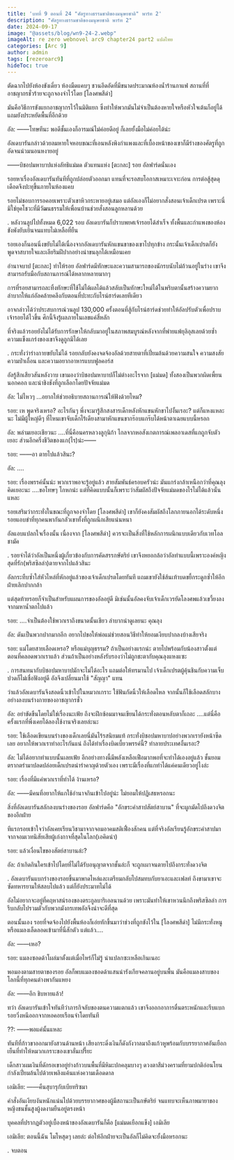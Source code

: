 ```yaml
---
title: 'บทที่ 9 ตอนที่ 24 "ศัตรูทางธรรมชาติของมนุษยชาติ" พาร์ท 2'
description: "ศัตรูทางธรรมชาติของมนุษยชาติ พาร์ท 2"
date: 2024-09-17
image: "@assets/blog/wn9-24-2.webp"
imageAlt: re zero webnovel arc9 chapter24 part2 แปลไทย
categories: [Arc 9]
author: admin
tags: [rezeroarc9]
hideToc: true
---
```

ตัดฉากไปยังห้องขังเดี่ยว ห้องมืดแคบๆ ชวนอึดอัดที่มีขนาดประมาณห้องน้ำร้านกาแฟ สถานที่ที่อาชญากรชั่วร้ายจะถูกจองจำไว้โดย [โลงศพสีดำ]

มันคือวิธีการขังแยกอาชญากรไว้ในมิติแยก ซึ่งทำให้พวกมันไม่จำเป็นต้องหายใจหรือหัวใจเต้นก็อยู่ได้ แถมยังประหยัดพื้นที่อีกด้วย

อัล: ――โทษทีนะ พอดีชั้นเองก็อารมณ์ไม่ค่อยดีอยู่ ก็เลยยั้งมือไม่ค่อยได้น่ะ

อัลเดบารันกล่าวด้วยลมหายใจหอบขณะที่เอนหลังพิงกำแพงและที่เบื้องหน้าของเขาก็มีร่างของศัตรูที่ถูกอัดจนน่วมนอนหงายอยู่

――บิชอปมหาบาปแห่งลัทธิแม่มด ตัวแทนแห่ง [ตะกละ] รอย อัลฟาร์ดนั่นเอง

รอยหาเรื่องอัลเดบารันทันทีที่ถูกปล่อยตัวออกมา แทนที่จะรอสบโอกาสเหมาะเจาะก่อน การต่อสู้สุดดุเดือดจึงปะทุขึ้นภายในห้องแคบ

รอยไม่ชอบการรอคอยเพราะตัวเขาหิวกระหายอยู่เสมอ แต่อัลเองก็ไม่อยากสั่งสอนเจ้าเด็กเปรต เพราะนี่มิใช่ยุคโชวะที่มีวัฒนธรรมให้เพื่อนบ้านช่วยสั่งสอนลูกหลานด้วย

.
หลังวนลูปไปทั้งหมด 6,022 รอบ อัลเดบารันก็ปราบพยศเจ้ารอยได้สำเร็จ ทั้งพื้นและกำแพงของห้องขังพังยับเยินจนแทบไม่เหลือที่ยืน

รอยเองก็นอนนิ่งขยับไม่ได้เนื่องจากอัลเดบารันหักแขนขาของเขาไปทุกข้าง กระนั้นเจ้าเด็กเปรตก็ยังพูดจาสบายใจและเลียริมฝีปากอย่างน่าขนลุกได้เหมือนเคย

อำนาจบาป [ตะกละ] ทำให้รอย อัลฟาร์ดมีทักษะและความสามารถของนักรบนับไม่ถ้วนอยู่ในร่าง เขาจึงสามารถรับมือกับสถานการณ์ได้หลากหลายมากๆ

การที่รอยสามารถละทิ้งทักษะที่ใช้ไม่ได้ผลได้แล้วสลับเป็นทักษะใหม่ได้ในพริบตานั้นสร้างความยากลำบากให้แก่อัลคล้ายคลึงกับตอนที่ปะทะกับไรน์ฮาร์ดเลยทีเดียว

อาจกล่าวได้ว่าประสบการณ์วนลูป 130,000 ครั้งตอนที่สู้กับไรน์ฮาร์ดช่วยทำให้อัลปรับตัวเพื่อปราบเจ้ารอยได้ไวขึ้น ศึกนี้จึงรู้ผลภายในเลขแค่สี่หลัก

ที่จริงแล้วรอยยังไม่ได้รับการรักษาให้กลับมาอยู่ในสภาพสมบูรณ์หลังจากที่พ่ายแพ้ยุลิอุสเลยด้วยซ้ำ ความแข็งแกร่งของเขาจึงดูถูกมิได้เลย

.
กระทั่งว่าร่างกายขยับไม่ได้ รอยกลับยังคงจดจ้องอัลด้วยสายตาที่เปี่ยมล้นด้วยความสนใจ ความสงสัย ความป่าเถื่อน และความอยากอาหารแบบฟูลคอร์ส

อัลรู้สึกเสียวสันหลังวาบ เขามองว่าบิชอปมหาบาปก็ไม่ต่างอะไรจาก [แม่มด] ทั้งสองเป็นพวกผิดเพี้ยน นอกคอก และน่าชิงชังที่ถูกเลือกโดยปัจจัยแม่มด

อัล: ไม่ไหวๆ ...อยากให้ช่วยอธิบายสถานการณ์ให้ฟังด้วยไหม?

รอย: เห พูดจริงเหรอ? อะไรกันๆ พึ่งจะมารู้สึกสงสารเด็กหลังหักแขนหักขาไปงั้นเรอะ? แต่ก็แหงแหละนะ ไม่มีผู้ใหญ่ดีๆ ที่ไหนเขาจับเด็กไร้เดียงสามาหักแขนขากร๊อบแกร๊บได้หน้าตาเฉยแบบนี้หรอก

อัล: พล่ามเยอะเชียวนะ ....ที่นี่คือนครหลวงลูกุนิก้า ไกลจากหอสังเกตการณ์เพลอาเดสที่แกถูกจับตัวเยอะ ส่วนอีกครึ่งชีวิตของแก(ไร)น่ะ――

รอย: ――อา ตายไปแล้วสินะ?

อัล: ....

รอย: เรื่องพรรค์นั้นน่ะ พวกเราพอจะรู้อยู่แล้ว สายสัมพันธ์ครอบครัวน่ะ มันแกร่งกล้าเหนือกว่าที่คุณลุงคิดเยอะนะ ....ขอโทษๆ โกหกน่ะ แต่ที่คิดแบบนั้นก็เพราะว่าสัมผัสถึงปัจจัยแม่มดของไรไม่ได้แล้วนั่นแหละ

รอยเสริมว่ากระทั่งในขณะที่ถูกจองจำโดย [โลงศพสีดำ] เขาก็ยังคงสัมผัสถึงโลกภายนอกได้ระดับหนึ่ง รอยแอบขำที่ทุกคนพากันกลัวเขาทั้งที่ถูกผนึกเสียแน่นหนา

อัลแอบแปลกใจเรื่องนั้น เนื่องจาก [โลงศพสีดำ] ควรจะเป็นสิ่งที่ใช้หลักการผนึกแบบเดียวกับเวทโอล ชามัค

.
รอยจำได้ว่าอัลเป็นหนึ่งผู้เกี่ยวข้องกับการคัดสรรกษัตริย์ เขาจึงหยอกล้อว่าอัลทำแบบนี้เพราะองค์หญิงสุดที่รัก(พริสซิลล่า)ตายจากไปแล้วสินะ

อัลกระทืบซ้ำใส่หัวไหล่ที่หักอยู่แล้วของเจ้าเด็กเปรตโดยทันที แถมเขายังใช้ส้นเท้าบดขยี้กระดูกซ้ำให้อีกฝ่ายเลิกปากกล้า

แต่สุดท้ายรอยก็จำเป็นสำหรับแผนการของอัลอยู่ดี มิเช่นนั้นอัลคงจับเจ้าเด็กเวรยัดโลงศพแล้วเขวี้ยงลงจากมหาน้ำตกไปแล้ว

รอย: ....จำเป็นต้องใช้พวกเราถึงขนาดนั้นเชียว ลำบากน่าดูเลยนะ คุณลุง

อัล: ดันเป็นพวกปากมากอีก อยากไปขอให้พ่อแม่ช่วยสอนวิธีทำให้ยอมเงียบปากลงบ้างเสียจริง

รอย: แม่โดยสายเลือดเหรอ? หรือแม่บุญธรรม? ถ้าเป็นอย่างแรกน่ะ ตายไปพร้อมกับน้องสาวตั้งแต่ตอนที่คลอดพวกเราแล้ว ส่วนถ้าเป็นอย่างหลังรับรองว่าไม่ถูกชะตากับคุณลุงแหงแซะ

.
การสนทนากับบิชอปมหาบาปมักจะไม่ได้อะไร แถมต่อให้ทรมานไป เจ้าเด็กเปรตผู้คุ้นชินกับความเจ็บปวดก็ไม่เชื่อฟังอยู่ดี อัลจึงเปลี่ยนมาใช้ "สัญญา" แทน

ว่าแล้วอัลเดบารันจึงสอดนิ้วเข้าไปในหมวกเกราะ ใช้ฟันกัดนิ้วให้เลือดไหล จากนั้นก็ใช้เลือดสลักบางอย่างลงบนร่างกายของอาชญากรชั่ว

อัล: อย่าขัดขืนโดยไม่ใช่เรื่องนะเฟ้ย ถึงจะฝึกซ้อมมาจนเขียนได้กระทั่งตอนหลับตาก็เถอะ ....แต่นี่คือครั้งแรกที่พึ่งเคยได้ลองใช้งานจริงเลยล่ะนะ

รอย: ใช้เลือดเขียนบนร่างของเด็กเลยนี่มันไร้รสนิยมแท้ กระทั่งบิชอปมหาบาปอย่างพวกเรายังหน้าซีดเลย อยากให้พวกเราทำอะไรกันแน่ ถึงได้ทำเรื่องบิดเบี้ยวพรรค์นี้? ทำลายประเทศงั้นเรอะ?

อัล: ไม่ได้อยากทำแบบนั้นเลยเฟ้ย อีกอย่างทางนี้มีพลังเหลือเฟือมากพอที่จะทำได้เองอยู่แล้ว ชั้นยอมตรากตรำมาปลดปล่อยเด็กเปรตน่ารำคาญด้วยตัวเอง เพราะมีเรื่องที่แกทำได้แค่คนเดียวอยู่ไงล่ะ

รอย: เรื่องที่มีแค่พวกเราที่ทำได้ ง้านเหรอ?

อัล: ――มีคนที่อยากให้แกใช้อำนาจกินเข้าไปอยู่น่ะ ไม่ยอมให้ปฏิเสธหรอกนะ

สิ่งที่อัลเดบารันสลักลงบนร่างของรอย อัลฟาร์ดคือ "อักขระคำสาปสัตย์สาบาน" ที่จะผูกมัดไปถึงดวงจิตของอีกฝ่าย

ทีแรกรอยเข้าใจว่าอัลเคยเรียนวิชามาจากจอมอาคมสติเฟื่องสักคน แต่ที่จริงอัลเรียนรู้อักขระคำสาปมาจากจอมเวทนิสัยเสียผู้เก่งกาจที่สุดในโลก(เอคิดน่า)

รอย: แล้วเงื่อนไขของสัตย์สาบานล่ะ?

อัล: ถ้าเกิดกินใครเข้าไปโดยที่ไม่ได้รับอนุญาตจากชั้นล่ะก็ จะถูกเผาจนตายไปถึงกระทั่งดวงจิต

.
อัลเดบารันแบกร่างของรอยขึ้นมาพาดไหล่และเตรียมกลับไปสมทบกับยาเอะและเฟลท์ ถึงขามาเขาจะซัดทหารยามให้สลบไปแล้ว แต่ก็ยังประมาทไม่ได้

อัลไม่อยากจะอยู่ที่คฤหาสน์รองของตระกูลบาริเอลนานด้วย เพราะมันทำให้เขาหวนนึกถึงพริสซิลล่า การรีบกลับไปรวมตัวกับพวกมังกรเทพอัลจึงน่าจะดีที่สุด

ตอนนั้นเอง รอยที่จดจ้องไปยังพื้นห้องก็เอ่ยทักขึ้นมาว่าช่วงที่ถูกขังไว้ใน [โลงศพสีดำ] ไม่มีกระทั่งหนูหรือแมลงเล็ดลอดเข้ามาที่นี่สักตัว แต่แล้ว....

อัล: ――เหอ?

รอย: แมลงซอดด้าโผล่มาตั้งแต่เมื่อไหร่ก็ไม่รู้ น่าแปลกซะเหลือเกินเนอะ

พอมองตามสายตาของรอย อัลก็พบแมลงซอดด้าแสนน่ารังเกียจคลานอยู่บนพื้น มันคือแมลงสาบของโลกนี้ที่ทุกคนต่างพากันแหยง

อัล: ――อึก ชิบหายแล้ว!

ทว่า อัลเดบารันเข้าใจทันทีว่าภารกิจลับของตนความแตกแล้ว เขาจึงออกอาการตื่นตระหนักและรีบแบกรอยวิ่งหนีออกจากหอคอยเรือนจำโดยทันที

??: ――พอแค่นั้นแหละ

ทันทีที่ก้าวขาออกมายังสวนด้านหน้า เสียงกระดิ่งเงินก็ดังกังวาลมาถึงแก้วหูพร้อมกับบรรยากาศอันเยือกเย็นที่ทำให้หมวกเกราะของเขาลั่นเปรี๊ยะ

เด็กสาวผมเงินที่ดักรอเขาอยู่ย่างก้าวบนพื้นที่มีหิมะปกคลุมบางๆ ดวงตาสีม่วงครามที่ยามปกติอ่อนโยนกำลังเปี่ยมล้นไปด้วยเพลิงแค้นแห่งความเดือดดาล

เอมิเลีย: ――คืนสุบารุกับเบียทริซมา

คำสั่งอันเงียบงันหนักแน่นไปด้วยบรรยากาศของผู้มีสถานะเป็นกษัตริย์ จนแทบจะเห็นภาพมายาของหญิงชนชั้นสูงผู้งดงามยืนอยู่ตรงหน้า

บุคคลที่ปรากฏตัวอยู่เบื้องหน้าของอัลเดบารันก็คือ [แม่มดเยือกแข็ง] เอมิเลีย

เอมิเลีย: ตอนนี้ฉัน โมโหสุดๆ เลยล่ะ ต่อให้อีกฝ่ายจะเป็นอัลก็ไม่คิดจะยั้งมือหรอกนะ

.
จบตอน